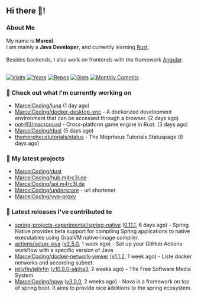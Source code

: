 ## Hi there 👋!




### About Me

My name is **Marcel**.<br>
I am mainly a **Java Developer**, and currently learning [Rust](https://www.rust-lang.org).<br>
<br>
Besides backends, I also work on frontends with the framework [Angular](https://angular.io).
<br>
<br>

[![Visits](https://badges.pufler.dev/visits/MarcelCoding/MarcelCoding?style=flat-square&color=black&logo=github)](https://github.com/MarcelCoding)
[![Years](https://badges.pufler.dev/years/MarcelCoding?style=flat-square&color=black&logo=github)](https://github.com/MarcelCoding)
[![Repos](https://badges.pufler.dev/repos/MarcelCoding?style=flat-square&color=black&logo=github)](https://github.com/MarcelCoding?tab=repositories)
[![Gists](https://badges.pufler.dev/gists/MarcelCoding?style=flat-square&color=black&logo=github)](https://gist.github.com/MarcelCoding)
[![Monthly Commits](https://badges.pufler.dev/commits/monthly/MarcelCoding?style=flat-square&color=black&logo=github)](https://github.com/MarcelCoding)

### 👷 Check out what I'm currently working on

- [MarcelCoding/luna](https://github.com/MarcelCoding/luna) (1 day ago)
- [MarcelCoding/docker-desktop-vnc](https://github.com/MarcelCoding/docker-desktop-vnc) - A dockerized development environment that can be accessed through a browser. (2 days ago)
- [not-fl3/macroquad](https://github.com/not-fl3/macroquad) - Cross-platform game engine in Rust.  (3 days ago)
- [MarcelCoding/dust](https://github.com/MarcelCoding/dust) (5 days ago)
- [themorpheustutorials/status](https://github.com/themorpheustutorials/status) - The Moprheus Tutorials Statuspage (6 days ago)

### 🌱 My latest projects

- [MarcelCoding/dust](https://github.com/MarcelCoding/dust)
- [MarcelCoding/hub.m4rc3l.de](https://github.com/MarcelCoding/hub.m4rc3l.de)
- [MarcelCoding/api.m4rc3l.de](https://github.com/MarcelCoding/api.m4rc3l.de)
- [MarcelCoding/underscore](https://github.com/MarcelCoding/underscore) - url shortener
- [MarcelCoding/vvo-proxy](https://github.com/MarcelCoding/vvo-proxy)

### 🔭 Latest releases I've contributed to

- [spring-projects-experimental/spring-native](https://github.com/spring-projects-experimental/spring-native) ([0.11.1](https://github.com/spring-projects-experimental/spring-native/releases/tag/0.11.1), 6 days ago) - Spring Native provides beta support for compiling Spring applications to native executables using GraalVM native-image compiler.
- [actions/setup-java](https://github.com/actions/setup-java) ([v2.5.0](https://github.com/actions/setup-java/releases/tag/v2.5.0), 1 week ago) - Set up your GitHub Actions workflow with a specific version of Java
- [MarcelCoding/docker-network-viewer](https://github.com/MarcelCoding/docker-network-viewer) ([v1.1.2](https://github.com/MarcelCoding/docker-network-viewer/releases/tag/v1.1.2), 1 week ago) - Liste docker networks and according subnet.
- [jellyfin/jellyfin](https://github.com/jellyfin/jellyfin) ([v10.8.0-alpha3](https://github.com/jellyfin/jellyfin/releases/tag/v10.8.0-alpha3), 2 weeks ago) - The Free Software Media System
- [MarcelCoding/nova](https://github.com/MarcelCoding/nova) ([v3.0.0](https://github.com/MarcelCoding/nova/releases/tag/v3.0.0), 2 weeks ago) - Nova is a framework on top of spring boot. It aims to provide nice additions to the spring ecosystem.


